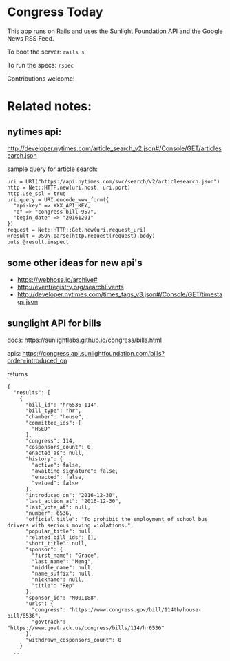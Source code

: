 # Congress Today

This app runs on Rails and uses the Sunlight Foundation API and the Google News RSS Feed.

To boot the server: `rails s`

To run the specs: `rspec`

Contributions welcome!

# Related notes:

## nytimes api:

http://developer.nytimes.com/article_search_v2.json#/Console/GET/articlesearch.json

sample query for article search:

```
uri = URI("https://api.nytimes.com/svc/search/v2/articlesearch.json")
http = Net::HTTP.new(uri.host, uri.port)
http.use_ssl = true
uri.query = URI.encode_www_form({
  "api-key" => XXX_API_KEY,
  "q" => "congress bill 957",
  "begin_date" => "20161201"
})
request = Net::HTTP::Get.new(uri.request_uri)
@result = JSON.parse(http.request(request).body)
puts @result.inspect
```

## some other ideas for new api's
* https://webhose.io/archive#
* http://eventregistry.org/searchEvents
* http://developer.nytimes.com/times_tags_v3.json#/Console/GET/timestags.json

## sunglight API for bills

docs: https://sunlightlabs.github.io/congress/bills.html

apis: https://congress.api.sunlightfoundation.com/bills?order=introduced_on

returns

```
{
  "results": [
    {
      "bill_id": "hr6536-114",
      "bill_type": "hr",
      "chamber": "house",
      "committee_ids": [
        "HSED"
      ],
      "congress": 114,
      "cosponsors_count": 0,
      "enacted_as": null,
      "history": {
        "active": false,
        "awaiting_signature": false,
        "enacted": false,
        "vetoed": false
      },
      "introduced_on": "2016-12-30",
      "last_action_at": "2016-12-30",
      "last_vote_at": null,
      "number": 6536,
      "official_title": "To prohibit the employment of school bus drivers with serious moving violations.",
      "popular_title": null,
      "related_bill_ids": [],
      "short_title": null,
      "sponsor": {
        "first_name": "Grace",
        "last_name": "Meng",
        "middle_name": null,
        "name_suffix": null,
        "nickname": null,
        "title": "Rep"
      },
      "sponsor_id": "M001188",
      "urls": {
        "congress": "https://www.congress.gov/bill/114th/house-bill/6536",
        "govtrack": "https://www.govtrack.us/congress/bills/114/hr6536"
      },
      "withdrawn_cosponsors_count": 0
    }
  ...
```
